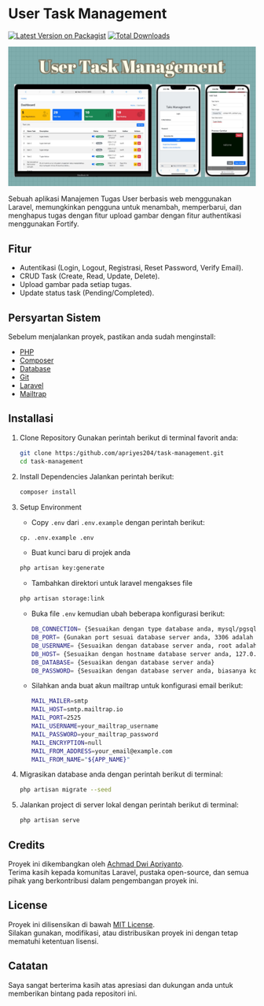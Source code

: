 # User Task Management

[![Latest Version on Packagist][ico-version]][link-packagist]
[![Total Downloads][ico-downloads]][link-downloads]

![Demo Screenshot](./public/backend/assets/img/screenshoot.jpg)

Sebuah aplikasi Manajemen Tugas User berbasis web menggunakan Laravel, memungkinkan pengguna untuk menambah, memperbarui, dan menghapus tugas dengan fitur upload gambar dengan fitur authentikasi menggunakan Fortify.

## Fitur

- Autentikasi (Login, Logout, Registrasi, Reset Password, Verify Email).
- CRUD Task (Create, Read, Update, Delete).
- Upload gambar pada setiap tugas.
- Update status task (Pending/Completed).

## Persyartan Sistem

Sebelum menjalankan proyek, pastikan anda sudah menginstall:

- [PHP](https://www.php.net)
- [Composer](https://getcomposer.org)
- [Database](https://www.mysql.com)
- [Git](https://git-scm.com)
- [Laravel](https://laravel.com)
- [Mailtrap](https://mailtrap.io)

## Installasi

1. Clone Repository
    Gunakan perintah berikut di terminal favorit anda:
    ``` bash
    git clone https:/github.com/apriyes204/task-management.git
    cd task-management
    ``` 
   
3. Install Dependencies
    Jalankan perintah berikut:
    ``` bash
    composer install
    ``` 
   
5. Setup Environment
   
   - Copy `.env` dari `.env.example` dengan perintah berikut:
    ``` bash
    cp. .env.example .env
    ```

   - Buat kunci baru di projek anda
    ``` bash
    php artisan key:generate
    ``` 

   - Tambahkan direktori untuk laravel mengakses file
    ``` bash
    php artisan storage:link
    ```

   - Buka file `.env` kemudian ubah beberapa konfigurasi berikut:
     ``` bash
     DB_CONNECTION= {Sesuaikan dengan type database anda, mysql/pgsql}
     DB_PORT= {Gunakan port sesuai database server anda, 3306 adalah port standar}
     DB_USERNAME= {Sesuaikan dengan database server anda, root adalah username standar}
     DB_HOST= {Sesuaikan dengan hostname database server anda, 127.0.0.1 jika anda menggunakan database lokal}
     DB_DATABASE= {Sesuaikan dengan database server anda}
     DB_PASSWORD= {Sesuaikan dengan database server anda, biasanya kosong jika anda menggunakan pengaturan database default}
     ```

    - Silahkan anda buat akun mailtrap untuk konfigurasi email berikut:
         ``` bash
         MAIL_MAILER=smtp
         MAIL_HOST=smtp.mailtrap.io
         MAIL_PORT=2525
         MAIL_USERNAME=your_mailtrap_username
         MAIL_PASSWORD=your_mailtrap_password
         MAIL_ENCRYPTION=null
         MAIL_FROM_ADDRESS=your_email@example.com
         MAIL_FROM_NAME="${APP_NAME}"
         ```
     
7. Migrasikan database anda dengan perintah berikut di terminal:
   ```bash
   php artisan migrate --seed
   ```

8. Jalankan project di server lokal dengan perintah berikut di terminal:
    ``` bash
    php artisan serve
    ```

## Credits

Proyek ini dikembangkan oleh [Achmad Dwi Apriyanto]([https://github.com/apriyes204](https://www.linkedin.com/in/achmad-dwi-apriyanto-b1165a88/)).  
Terima kasih kepada komunitas Laravel, pustaka open-source, dan semua pihak yang berkontribusi dalam pengembangan proyek ini.

## License

Proyek ini dilisensikan di bawah [MIT License](license.md).  
Silakan gunakan, modifikasi, atau distribusikan proyek ini dengan tetap mematuhi ketentuan lisensi.

## Catatan

Saya sangat berterima kasih atas apresiasi dan dukungan anda untuk memberikan bintang pada repositori ini.


[ico-version]: https://img.shields.io/packagist/v/charlieuki/receiptprinter.svg?style=flat-square
[ico-downloads]: https://img.shields.io/packagist/dt/charlieuki/receiptprinter.svg?style=flat-square
[ico-travis]: https://img.shields.io/travis/charlieuki/receiptprinter/master.svg?style=flat-square
[ico-styleci]: https://styleci.io/repos/12345678/shield

[link-packagist]: https://packagist.org/packages/charlieuki/receiptprinter
[link-downloads]: https://packagist.org/packages/charlieuki/receiptprinter
[link-travis]: https://travis-ci.org/charlieuki/receiptprinter
[link-styleci]: https://styleci.io/repos/12345678
[link-author]: https://github.com/apriyes204
[link-contributors]: ../../contributors
